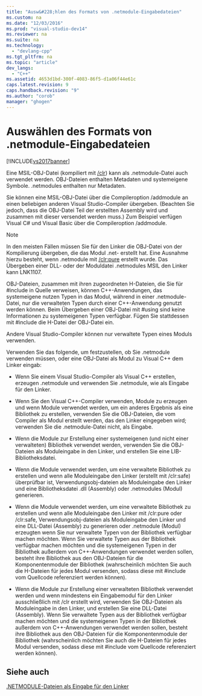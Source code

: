 ```yaml
---
title: "Ausw&#228;hlen des Formats von .netmodule-Eingabedateien"
ms.custom: na
ms.date: "12/03/2016"
ms.prod: "visual-studio-dev14"
ms.reviewer: na
ms.suite: na
ms.technology: 
  - "devlang-cpp"
ms.tgt_pltfrm: na
ms.topic: "article"
dev_langs: 
  - "C++"
ms.assetid: 4653d1bd-300f-4083-86f5-d1a06f44e61c
caps.latest.revision: 9
caps.handback.revision: "9"
ms.author: "corob"
manager: "ghogen"
---
```

# Ausw&#228;hlen des Formats von .netmodule-Eingabedateien
[!INCLUDE[vs2017banner](../../assembler/inline/includes/vs2017banner.md)]

Eine MSIL\-OBJ\-Datei \(kompiliert mit [\/clr](../../build/reference/clr-common-language-runtime-compilation.md)\) kann als .netmodule\-Datei auch verwendet werden.  OBJ\-Dateien enthalten Metadaten und systemeigene Symbole.  .netmodules enthalten nur Metadaten.  
  
 Sie können eine MSIL\-OBJ\-Datei über die Compileroption \/addmodule an einen beliebigen anderen Visual Studio\-Compiler übergeben. \(Beachten Sie jedoch, dass die OBJ\-Datei Teil der erstellten Assembly wird und zusammen mit dieser versendet werden muss.\)  Zum Beispiel verfügen Visual C\# und Visual Basic über die Compileroption \/addmodule.  
  
> [!NOTE]
>  In den meisten Fällen müssen Sie für den Linker die OBJ\-Datei von der Kompilierung übergeben, die das Modul .net\- erstellt hat.  Eine Ausnahme hierzu besteht, wenn .netmodule mit [\/clr:pure](../../build/reference/clr-common-language-runtime-compilation.md) erstellt wurde.  Das Übergeben einer DLL\- oder der Moduldatei .netmodules MSIL den Linker kann LNK1107.  
  
 OBJ\-Dateien, zusammen mit ihren zugeordneten H\-Dateien, die Sie für \#include in Quelle verweisen, können C\+\+\-Anwendungen, das systemeigene nutzen Typen in das Modul, während in einer .netmodule\-Datei, nur die verwalteten Typen durch einer C\+\+\-Anwendung genutzt werden können.  Beim Übergeben einer OBJ\-Datei mit \#using sind keine Informationen zu systemeigenen Typen verfügbar. Fügen Sie stattdessen mit \#include die H\-Datei der OBJ\-Datei ein.  
  
 Andere Visual Studio\-Compiler können nur verwaltete Typen eines Moduls verwenden.  
  
 Verwenden Sie das folgende, um festzustellen, ob Sie .netmodule verwenden müssen, oder eine OBJ\-Datei als Modul zu Visual C\+\+ dem Linker eingab:  
  
-   Wenn Sie einem Visual Studio\-Compiler als Visual C\+\+ erstellen, erzeugen .netmodule und verwenden Sie .netmodule, wie als Eingabe für den Linker.  
  
-   Wenn Sie den Visual C\+\+\-Compiler verwenden, Module zu erzeugen und wenn Module verwendet werden, um ein anderes Ergebnis als eine Bibliothek zu erstellen, verwenden Sie die OBJ\-Dateien, die vom Compiler als Modul erstellt werden, das den Linker eingegeben wird; verwenden Sie die .netmodule\-Datei nicht, als Eingabe.  
  
-   Wenn die Module zur Erstellung einer systemeigenen \(und nicht einer verwalteten\) Bibliothek verwendet werden, verwenden Sie die OBJ\-Dateien als Moduleingabe in den Linker, und erstellen Sie eine LIB\-Bibliotheksdatei.  
  
-   Wenn die Module verwendet werden, um eine verwaltete Bibliothek zu erstellen und wenn alle Moduleingabe den Linker \(erstellt mit \/clr:safe\) überprüfbar ist, Verwendungsobj\-dateien als Moduleingabe den Linker und eine Bibliotheksdatei .dll \(Assembly\) oder .netmodules \(Modul\) generieren.  
  
-   Wenn die Module verwendet werden, um eine verwaltete Bibliothek zu erstellen und wenn alle Moduleingabe den Linker mit \/clr:pure oder \/clr:safe, Verwendungsobj\-dateien als Moduleingabe den Linker und eine DLL\-Datei \(Assembly\) zu generieren oder .netmodule \(Modul\) erzeugten wenn Sie nur verwaltete Typen von der Bibliothek verfügbar machen möchten.  Wenn Sie verwaltete Typen aus der Bibliothek verfügbar machen möchten und die systemeigenen Typen in der Bibliothek außerdem von C\+\+\-Anwendungen verwendet werden sollen, besteht ihre Bibliothek aus den OBJ\-Dateien für die Komponentenmodule der Bibliothek \(wahrscheinlich möchten Sie auch die H\-Dateien für jedes Modul versenden, sodass diese mit \#include vom Quellcode referenziert werden können\).  
  
-   Wenn die Module zur Erstellung einer verwalteten Bibliothek verwendet werden und wenn mindestens ein Eingabemodul für den Linker ausschließlich mit \/clr erstellt wird, verwenden Sie OBJ\-Dateien als Moduleingabe in den Linker, und erstellen Sie eine DLL\-Datei \(Assembly\).  Wenn Sie verwaltete Typen aus der Bibliothek verfügbar machen möchten und die systemeigenen Typen in der Bibliothek außerdem von C\+\+\-Anwendungen verwendet werden sollen, besteht ihre Bibliothek aus den OBJ\-Dateien für die Komponentenmodule der Bibliothek \(wahrscheinlich möchten Sie auch die H\-Dateien für jedes Modul versenden, sodass diese mit \#include vom Quellcode referenziert werden können\).  
  
## Siehe auch  
 [.NETMODULE\-Dateien als Eingabe für den Linker](../../build/reference/netmodule-files-as-linker-input.md)